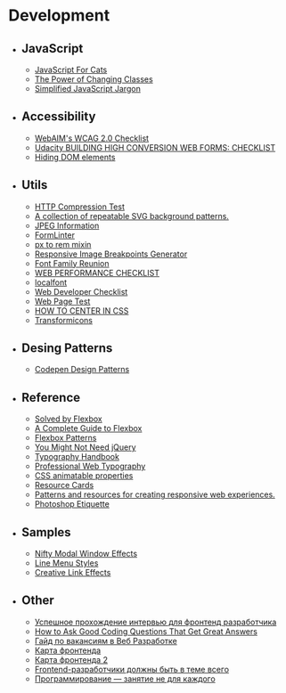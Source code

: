 # Development
* ## JavaScript
  * [JavaScript For Cats](http://jsforcats.com/)
  * [The Power of Changing Classes](https://css-tricks.com/power-changing-classes/)
  * [Simplified JavaScript Jargon](http://jargon.js.org/)

* ## Accessibility
  * [WebAIM's WCAG 2.0 Checklist](http://webaim.org/standards/wcag/checklist)
  * [Udacity BUILDING HIGH CONVERSION WEB FORMS: CHECKLIST](http://labs.udacity.com/images/web-forms-checklist.pdf)
  * [Hiding DOM elements](https://allyjs.io/tutorials/hiding-elements.html)
  
* ## Utils
  * [HTTP Compression Test](http://www.whatsmyip.org/http-compression-test/)
  * [A collection of repeatable SVG background patterns.](http://www.heropatterns.com/)
  * [JPEG Information](http://www.webpagetest.org/jpeginfo/)
  * [FormLinter](https://formlinter.com/)
  * [px to rem mixin](https://gist.github.com/anonymous/ce7c5287e1e20619d8aa)
  * [Responsive Image Breakpoints Generator](http://www.responsivebreakpoints.com/)
  * [Font Family Reunion](http://fontfamily.io/)
  * [WEB PERFORMANCE CHECKLIST](https://jonyablonski.com/designers-wpo-checklist/)
  * [localfont](http://www.localfont.com/)
  * [Web Developer Checklist](http://webdevchecklist.com/)
  * [Web Page Test](https://webpagetest.org/)
  * [HOW TO CENTER IN CSS](http://howtocenterincss.com/)
  * [Transformicons](http://www.transformicons.com/)
  
 * ## Desing Patterns
   * [Codepen Design Patterns](http://codepen.io/patterns)
   
 * ## Reference
   * [Solved by Flexbox](https://philipwalton.github.io/solved-by-flexbox/)
   * [A Complete Guide to Flexbox](https://css-tricks.com/snippets/css/a-guide-to-flexbox/)
   * [Flexbox Patterns](http://www.flexboxpatterns.com/home)
   * [You Might Not Need jQuery](http://youmightnotneedjquery.com/)
   * [Typography Handbook](http://typographyhandbook.com/)
   * [Professional Web Typography](https://prowebtype.com/)
   * [CSS animatable properties](http://oli.jp/2010/css-animatable-properties/)
   * [Resource Cards](https://resourcecards.com/)
   * [Patterns and resources for creating responsive web experiences.](http://bradfrost.github.io/this-is-responsive/)
   * [Photoshop Etiquette](http://photoshopetiquette.com/)
   
* ## Samples
  * [Nifty Modal Window Effects](https://tympanus.net/Development/ModalWindowEffects/)
  * [Line Menu Styles](https://tympanus.net/Development/LineMenuStyles/)
  * [Creative Link Effects](https://tympanus.net/Development/CreativeLinkEffects/)
  
* ## Other
  * [Успешное прохождение интервью для фронтенд разработчика](https://proglib.io/p/cracking-the-frontend-interview/)
  * [How to Ask Good Coding Questions That Get Great Answers](https://zellwk.com/blog/asking-questions/)
  * [Гайд по вакансиям в Веб Разработке](https://mkdev.me/posts/gayd-po-vakansiyam-v-veb-razrabotke)
  * [Карта фронтенда](https://coggle.it/diagram/52e97f8c5a143de239005d1b/56212c4e4c505e0045c0d3bda59b77e5977c2c9bd40f3fd0b451bdcf8da4aa52)
  * [Карта фронтенда 2](http://images.vfl.ru/ii/1466366676/e324255d/13079149.png)
  * [Frontend-разработчики должны быть в теме всего](https://habrahabr.ru/post/306716/)
  * [Программирование — занятие не для каждого](https://geektimes.ru/company/mailru/blog/276054/)
  
